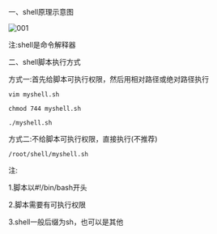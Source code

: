 一、shell原理示意图

![001](D:\Linux_Notes\Linux大数据定制(shell编程)\shell基本介绍\001.png)

注:shell是命令解释器

二、shell脚本执行方式

方式一:首先给脚本可执行权限，然后用相对路径或绝对路径执行

```shell
vim myshell.sh

chmod 744 myshell.sh

./myshell.sh
```

方式二:不给脚本可执行权限，直接执行(不推荐)

```shell
/root/shell/myshell.sh
```

注:

1.脚本以#!/bin/bash开头

2.脚本需要有可执行权限

3.shell一般后缀为sh，也可以是其他

